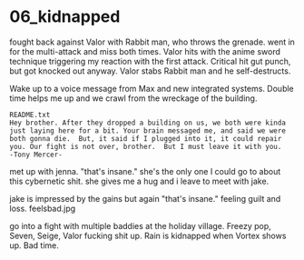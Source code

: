 # 06_kidnapped
fought back against Valor with Rabbit man, who throws the grenade. went in for the multi-attack and miss both times. Valor hits with the anime sword technique triggering my reaction with the first attack. Critical hit gut punch, but got knocked out anyway. Valor stabs Rabbit man and he self-destructs.

Wake up to a voice message from Max and new integrated systems. Double time helps me up and we crawl from the wreckage of the building.

```
README.txt
Hey brother. After they dropped a building on us, we both were kinda just laying here for a bit. Your brain messaged me, and said we were both gonna die.  But, it said if I plugged into it, it could repair you. Our fight is not over, brother.  But I must leave it with you.
-Tony Mercer-
```

met up with jenna. "that's insane." she's the only one I could go to about this cybernetic shit. she gives me a hug and i leave to meet with jake.

jake is impressed by the gains but again "that's insane." feeling guilt and loss. feelsbad.jpg

go into a fight with multiple baddies at the holiday village. Freezy pop, Seven, Seige, Valor fucking shit up. Rain is kidnapped when Vortex shows up. Bad time.
